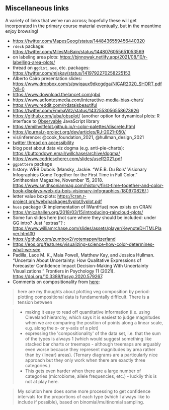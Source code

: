 ## Miscellaneous links

A variety of links that we've run across; hopefully these will get incorporated in the primary course material eventually, but in the meantime enjoy browsing!

* https://twitter.com/MapesGeog/status/1448436559456440320
* `rdeck` package: https://twitter.com/MilesMcBain/status/1448076055651053569
* on labeling area plots: https://bjnnowak.netlify.app/2021/08/10/r-labelling-area-plots/
* thread on `ggdist`, `see`, etc. packages: https://twitter.com/mjskay/status/1419792270258225153
* Alberto Cairo presentation slides: https://www.dropbox.com/s/pwiqaux9dkcgdga/NICAR2020_SHORT.pdf?dl=0
* https://www.download.thelancet.com/gbd
* https://www.adfontesmedia.com/interactive-media-bias-chart/
* https://www.reddit.com/r/dataisbeautiful
* https://twitter.com/EmmaVitz/status/1432553056558673926
* https://github.com/juba/obsplot/ (another option for dynamical plots: R interface to [Observable](https://observablehq.com/@observablehq/plot) JavaScript library
* https://emilhvitfeldt.github.io/r-color-palettes/discrete.html
* https://journal.r-project.org/dev/articles/RJ-2021-050/
* vis/inference: @cook_foundation_2021, @hullman_design_2021
* [twitter thread on accessibility](https://twitter.com/FrankElavsky/status/1396898372183855105)
* blog post about data viz dogma (e.g. anti-pie-charts): https://buttondown.email/willchase/archive/dogma/
* https://www.cedricscherer.com/slides/useR2021.pdf
* `ggpattern` package
* history: WEB Dubois (Mansky, Jackie. “W.E.B. Du Bois’ Visionary Infographics Come Together for the First Time in Full Color.” Smithsonian Magazine, November 15, 2018. https://www.smithsonianmag.com/history/first-time-together-and-color-book-displays-web-du-bois-visionary-infographics-180970826/.)
* letter value boxplots: https://cran.r-project.org/web/packages/lvplot/lvplot.pdf
* `hues` package (R implementation of IWantHue) now exists on CRAN
* https://micahallen.org/2018/03/15/introducing-raincloud-plots/
* Some fun slides here (not sure where they should be included: under GG intro? Just "extras"? : https://www.williamrchase.com/slides/assets/player/KeynoteDHTMLPlayer.html#0
* https://github.com/zumbov2/votemapswitzerland
* https://eos.org/features/visualizing-science-how-color-determines-what-we-see
* Padilla, Lace M. K., Maia Powell, Matthew Kay, and Jessica Hullman. “Uncertain About Uncertainty: How Qualitative Expressions of Forecaster Confidence Impact Decision-Making With Uncertainty Visualizations.” Frontiers in Psychology 11 (2021). https://doi.org/10.3389/fpsyg.2020.579267.
* Comments on compositionality from [here](https://teams.microsoft.com/l/message/19:369591fac9f94ed3a283cbd329633c0a@thread.tacv2/1613089702007?tenantId=44376307-b429-42ad-8c25-28cd496f4772&groupId=f81633df-ce5f-48f1-81b3-bedfdab309ab&parentMessageId=1613089702007&teamName=BIOLOGY%20708%20C01%20WIN%202021%20Quantitative%20Methods%20in%20Ecology%20and%20Evolution&channelName=Software%20and%20programming%20help&createdTime=1613089702007):

> here are my thoughts about plotting veg composition by period: plotting compositional data is fundamentally difficult. There is a tension between

> - making it easy to read off quantitative information (i.e. using Cleveland hierarchy, which says it is easiest to judge magnitudes when we are comparing the position of points along a linear scale, e.g. along the x- or y-axis of a plot)
>  - expressing the 'compositionality' of the data set, i.e. that the sum of the types is always 1 (which would suggest something like stacked bar charts or treemaps - although treemaps are arguably even worse because they represent magnitudes by area rather than by (linear) areas). (Ternary diagrams are a particularly nice approach but they only work when there are exactly three categories.)
>  - This gets even harder when there are a large number of categories (microbiome, allele frequencies, etc.) - luckily this is not at play here.

> My solution here does some more processing to get confidence intervals for the proportions of each type (which I always like to include if possible), based on binomial/multinomial sampling.


